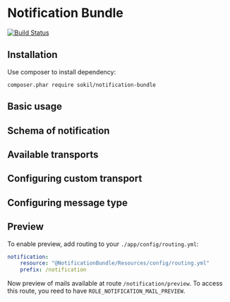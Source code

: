 # Notification Bundle

[![Build Status](https://travis-ci.org/sokil/NotificationBundle.svg?branch=master)](https://travis-ci.org/sokil/NotificationBundle)

## Installation

Use composer to install dependency:

```
composer.phar require sokil/notification-bundle
```

## Basic usage

## Schema of notification

## Available transports

## Configuring custom transport

## Configuring message type

## Preview

To enable preview, add routing to your `./app/config/routing.yml`:

```yaml
notification:
    resource: "@NotificationBundle/Resources/config/routing.yml"
    prefix: /notification
```

Now preview of mails available at route `/notification/preview`. 
To access this route, you reed to have `ROLE_NOTIFICATION_MAIL_PREVIEW`.

